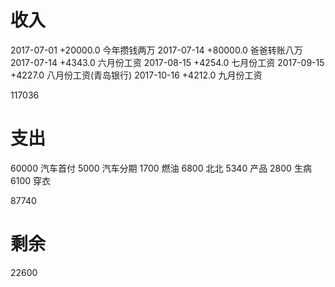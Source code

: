 # 收入

2017-07-01 +20000.0 今年攒钱两万
2017-07-14 +80000.0 爸爸转账八万
2017-07-14  +4343.0 六月份工资
2017-08-15  +4254.0 七月份工资
2017-09-15  +4227.0 八月份工资(青岛银行)
2017-10-16  +4212.0 九月份工资

117036

# 支出

60000 汽车首付
 5000 汽车分期
 1700 燃油
 6800 北北
 5340 产品
 2800 生病
 6100 穿衣

87740

# 剩余

22600
